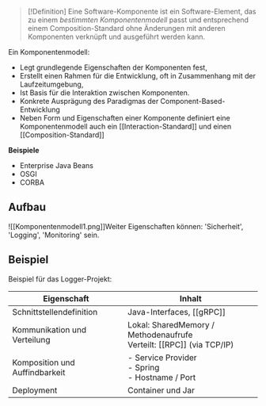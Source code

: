 >[!Definition]
>Eine Software-Komponente ist ein Software-Element, das zu einem *bestimmten Komponentenmodell* passt und entsprechend einem Composition-Standard ohne Änderungen mit anderen Komponenten verknüpft und ausgeführt werden kann.

Ein Komponentenmodell:
- Legt grundlegende  Eigenschaften der Komponenten fest,
- Erstellt einen Rahmen für die Entwicklung, oft in Zusammenhang mit der Laufzeitumgebung,
- Ist Basis für die Interaktion zwischen Komponenten.
- Konkrete Ausprägung des Paradigmas der Component-Based-Entwicklung
- Neben Form und Eigenschaften einer Komponente definiert eine Komponentenmodell auch ein [[Interaction-Standard]] und einen [[Composition-Standard]]

**Beispiele**
- Enterprise Java Beans
- OSGI
- CORBA

## Aufbau
![[Komponentenmodell1.png]]Weiter Eigenschaften können: 'Sicherheit', 'Logging', 'Monitoring' sein.


## Beispiel
Beispiel für das Logger-Projekt:

| Eigenschaft                    | Inhalt                                                                  |
| ------------------------------ | ----------------------------------------------------------------------- |
| Schnittstellendefinition       | Java-Interfaces, [[gRPC]]                                               |
| Kommunikation und Verteilung   | Lokal: SharedMemory / Methodenaufrufe<br>Verteilt: [[RPC]] (via TCP/IP) |
| Komposition und Auffindbarkeit | - Service Provider<br>- Spring<br>- Hostname / Port                     |
| Deployment                     | Container und Jar                                                       |
